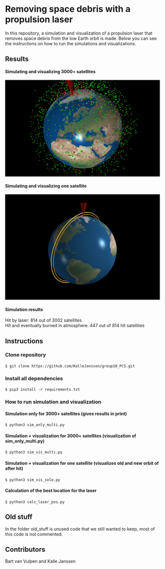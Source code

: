 # Removing space debris with a propulsion laser

In this repository, a simulation and visualization of a propulsion laser that removes space debris from the low Earth orbit is made. Below you can see the instructions on how to run the simulations and visualizations. 

## Results
#### Simulating and visualizing 3000+ satellites
![multi](figures/vis_multi.png) 
#### Simulating and visualizing one satellite
![solo](figures/vis_solo.png)
#### Simulation results
Hit by laser: 814 out of 3002 satellites<br>
Hit and eventually burned in atmosphere: 447 out of 814 hit satellites

## Instructions

### Clone repository
`$ git clone https://github.com/KalleJanssen/group10_PCS.git`

### Install all dependencies
`$ pip3 install -r requirements.txt`

### How to run simulation and visualization

#### Simulation only for 3000+ satellites (gives results in print)
`$ python3 sim_only_multi.py`

#### Simulation + visualization for 3000+ satellites (visualization of sim_only_multi.py)
`$ python3 sim_vis_multi.py`

#### Simulation + visualization for one satellite (visualizes old and new orbit of after hit)
`$ python3 sim_vis_solo.py`

#### Calculation of the best location for the laser
`$ python3 calc_laser_pos.py`


## Old stuff
In the folder old_stuff is unused code that we still wanted to keep, most of this code is not commented.

## Contributors
Bart van Vulpen and Kalle Janssen
